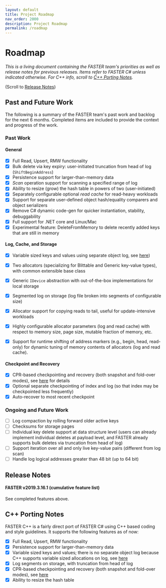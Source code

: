 ```yaml
---
layout: default
title: Project Roadmap
nav_order: 2000
description: Project Roadmap
permalink: /roadmap
---
```


# Roadmap

_This is a living document containing the FASTER team's priorities as well as release notes
for previous releases. Items refer to FASTER C# unless indicated otherwise. For C++ info, 
scroll to [C++ Porting Notes](#c-porting-notes)._

(Scroll to [Release Notes](#release-notes))

## Past and Future Work

The following is a summary of the FASTER team's past work and backlog for the next 6 months.
Completed items are included to provide the context and progress of the work. 

### Past Work

#### General

* [x] Full Read, Upsert, RMW functionality
* [x] Bulk delete via key expiry: user-initiated truncation from head of log (`ShiftBeginAddress`)
* [x] Persistence support for larger-than-memory data
* [x] *Scan* operation support for scanning a specified range of log
* [x] Ability to resize (grow) the hash table in powers of two (user-initiated)
* [x] Separately configurable optional *read cache* for read-heavy workloads
* [x] Support for separate user-defined object hash/equality comparers and object serializers
* [x] Remove C# dynamic code-gen for quicker instantiation, stability, debuggability
* [x] Full support for .NET core and Linux/Mac
* [x] Experimental feature: DeleteFromMemory to delete recently added keys that are still in memory

#### Log, Cache, and Storage

* [x] Variable sized keys and values using separate object log, see [here](https://github.com/Microsoft/FASTER/wiki/Variable-length-values#in-c-1))
* [x] Two allocators (specializing for Blittable and Generic key-value types), with common extensible base class
* [x] Generic `IDevice` abstraction with out-of-the-box implementations for local storage
* [x] Segmented log on storage (log file broken into segments of configurable size)
* [x] Allocator support for copying reads to tail, useful for update-intensive workloads
* [x] Highly configurable allocator parameters (log and read cache) with respect to memory size, page size, mutable fraction of memory, etc.
* [x] Support for runtime shifting of address markers (e.g., begin, head, read-only) for dynamic tuning of memory contents of allocators (log and read cache).


#### Checkpoint and Recovery

* [x] CPR-based checkpointing and recovery (both snapshot and fold-over modes), see [here](https://microsoft.github.io/FASTER/#recovery-in-faster) for details
* [x] Optional separate checkpointing of index and log (so that index may be checkpointed less frequently)
* [x] Auto-recover to most recent checkpoint

### Ongoing and Future Work

* [ ] Log compaction by rolling forward older active keys
* [ ] Checksums for storage pages
* [ ] Individual key delete support at data structure level (users can already implement individual deletes at payload level, and FASTER already supports bulk deletes via truncation from head of log)
* [ ] Support iteration over all and only live key-value pairs (different from log scan)
* [ ] Handle log logical addresses greater than 48 bit (up to 64 bit)

## Release Notes

#### FASTER v2019.3.16.1 (cumulative feature list)

See completed features above.

## C++ Porting Notes

FASTER C++ is a fairly direct port of FASTER C# using C++ based coding and style
guidelines. It supports the following features as of now:

* [x] Full Read, Upsert, RMW functionality
* [x] Persistence support for larger-than-memory data
* [x] Variable sized keys and values; there is no separate object log because C++ supports variable sized allocations on log, see [here](https://github.com/Microsoft/FASTER/wiki/Variable-length-values#in-c)
* [x] Log segments on storage, with truncation from head of log
* [x] CPR-based checkpointing and recovery (both snapshot and fold-over modes), see [here](https://microsoft.github.io/FASTER/#recovery-in-faster)
* [x] Ability to resize the hash table
